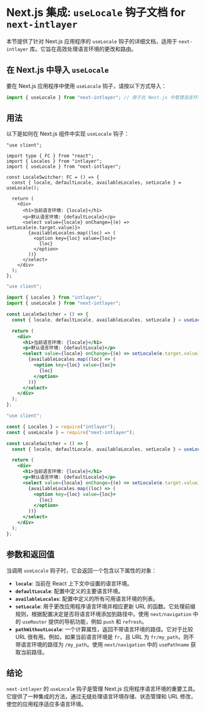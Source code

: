 # Next.js 集成: `useLocale` 钩子文档 for `next-intlayer`

本节提供了针对 Next.js 应用程序的 `useLocale` 钩子的详细文档，适用于 `next-intlayer` 库。它旨在高效处理语言环境的更改和路由。

## 在 Next.js 中导入 `useLocale`

要在 Next.js 应用程序中使用 `useLocale` 钩子，请按以下方式导入：

```javascript
import { useLocale } from "next-intlayer"; // 用于在 Next.js 中管理语言环境和路由
```

## 用法

以下是如何在 Next.js 组件中实现 `useLocale` 钩子：

```tsx fileName="src/components/LocaleSwitcher.tsx" codeFormat="typescript"
"use client";

import type { FC } from "react";
import { Locales } from "intlayer";
import { useLocale } from "next-intlayer";

const LocaleSwitcher: FC = () => {
  const { locale, defaultLocale, availableLocales, setLocale } = useLocale();

  return (
    <div>
      <h1>当前语言环境: {locale}</h1>
      <p>默认语言环境: {defaultLocale}</p>
      <select value={locale} onChange={(e) => setLocale(e.target.value)}>
        {availableLocales.map((loc) => (
          <option key={loc} value={loc}>
            {loc}
          </option>
        ))}
      </select>
    </div>
  );
};
```

```jsx fileName="src/components/LocaleSwitcher.mjx" codeFormat="esm"
"use client";

import { Locales } from "intlayer";
import { useLocale } from "next-intlayer";

const LocaleSwitcher = () => {
  const { locale, defaultLocale, availableLocales, setLocale } = useLocale();

  return (
    <div>
      <h1>当前语言环境: {locale}</h1>
      <p>默认语言环境: {defaultLocale}</p>
      <select value={locale} onChange={(e) => setLocale(e.target.value)}>
        {availableLocales.map((loc) => (
          <option key={loc} value={loc}>
            {loc}
          </option>
        ))}
      </select>
    </div>
  );
};
```

```jsx fileName="src/components/LocaleSwitcher.csx" codeFormat="commonjs"
"use client";

const { Locales } = require("intlayer");
const { useLocale } = require("next-intlayer");

const LocaleSwitcher = () => {
  const { locale, defaultLocale, availableLocales, setLocale } = useLocale();

  return (
    <div>
      <h1>当前语言环境: {locale}</h1>
      <p>默认语言环境: {defaultLocale}</p>
      <select value={locale} onChange={(e) => setLocale(e.target.value)}>
        {availableLocales.map((loc) => (
          <option key={loc} value={loc}>
            {loc}
          </option>
        ))}
      </select>
    </div>
  );
};
```

## 参数和返回值

当调用 `useLocale` 钩子时，它会返回一个包含以下属性的对象：

- **`locale`**: 当前在 React 上下文中设置的语言环境。
- **`defaultLocale`**: 配置中定义的主要语言环境。
- **`availableLocales`**: 配置中定义的所有可用语言环境的列表。
- **`setLocale`**: 用于更改应用程序语言环境并相应更新 URL 的函数。它处理前缀规则，根据配置决定是否将语言环境添加到路径中。使用 `next/navigation` 中的 `useRouter` 提供的导航功能，例如 `push` 和 `refresh`。
- **`pathWithoutLocale`**: 一个计算属性，返回不带语言环境的路径。它对于比较 URL 很有用。例如，如果当前语言环境是 `fr`，且 URL 为 `fr/my_path`，则不带语言环境的路径为 `/my_path`。使用 `next/navigation` 中的 `usePathname` 获取当前路径。

## 结论

`next-intlayer` 的 `useLocale` 钩子是管理 Next.js 应用程序语言环境的重要工具。它提供了一种集成的方法，通过无缝处理语言环境存储、状态管理和 URL 修改，使您的应用程序适应多语言环境。
